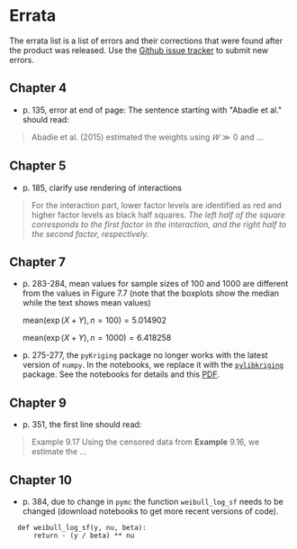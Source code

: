 # Errata

The errata list is a list of errors and their corrections that were found after the product was released. Use the [Github issue tracker](https://github.com/gedeck/mistat-code-solutions/issues/new?assignees=&labels=&template=modern-statistics.md) to submit new errors.


## Chapter 4
- p. 135, error at end of page: The sentence starting with "Abadie et al."  should read:
> Abadie et al. (2015) estimated the weights using $𝑊 \gg 0$ and ...

## Chapter 5
- p. 185, clarify use rendering of interactions
>  For the interaction part, lower factor levels are identified 
as red and higher factor levels as black half squares. _The left half of the square 
corresponds to the first factor in the interaction, and the right half 
to the second factor, respectively._

## Chapter 7
- p. 283-284, mean values for sample sizes of 100 and 1000 are different from the values in Figure 7.7 (note that the boxplots show the median while the text shows mean values)

  $\text{mean}(\exp(X+Y), n=100) = 5.014902$
  
  $\text{mean}(\exp(X+Y), n=1000) = 6.418258$

- p. 275-277, the `pyKriging` package no longer works with the latest version of `numpy`. In the notebooks, we replace it with the [`pylibkriging`](https://pypi.org/project/pylibkriging/) package. See the notebooks for details and this <a href="replacement/Ch07-Kriging.pdf">PDF</a>.

## Chapter 9
- p. 351, the first line should read: 
> Example 9.17 Using the censored data from **Example** 9.16, we estimate the ...


## Chapter 10
- p. 384, due to change in `pymc` the function `weibull_log_sf` needs to be changed (download notebooks to get more recent versions of code).
```
  def weibull_log_sf(y, nu, beta):
      return - (y / beta) ** nu
```
